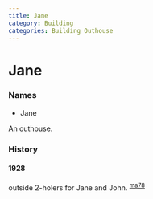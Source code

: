 ```yaml
---
title: Jane
category: Building
categories: Building Outhouse
---
```

# Jane
### Names
- Jane

An outhouse.

### History

#### 1928

outside 2-holers for Jane and John. <sup>[ma78][]</sup>


[ma78]: Mountaineer-Annual#1978
